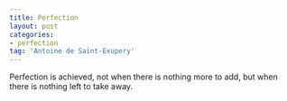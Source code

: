 ```yaml
---
title: Perfection
layout: post
categories:
- perfection
tag: 'Antoine de Saint-Exupery'
---
```


Perfection is achieved, not when there is nothing more to add, but when there is nothing left to take away.